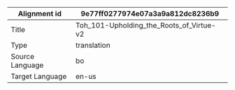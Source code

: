 |Alignment id | 9e77ff0277974e07a3a9a812dc8236b9
| --- | --- 
|Title | Toh_101-Upholding_the_Roots_of_Virtue-v2 
|Type | translation
|Source Language | bo
|Target Language | en-us